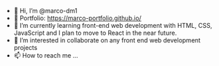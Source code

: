 - 👋 Hi, I’m @marco-dm1
- 👀 Portfolio: https://marco-portfolio.github.io/
- 🌱 I’m currently learning front-end web development with HTML, CSS, JavaScript and I plan to move to React in the near future.
- 💞️ I’m interested in collaborate on any front end web development projects
- 📫 How to reach me ...
